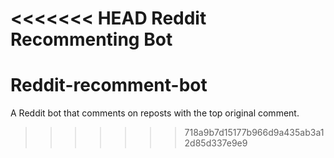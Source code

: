 <<<<<<< HEAD
Reddit Recommenting Bot
=======
Reddit-recomment-bot
====================

A Reddit bot that comments on reposts with the top original comment.
>>>>>>> 718a9b7d15177b966d9a435ab3a12d85d337e9e9
